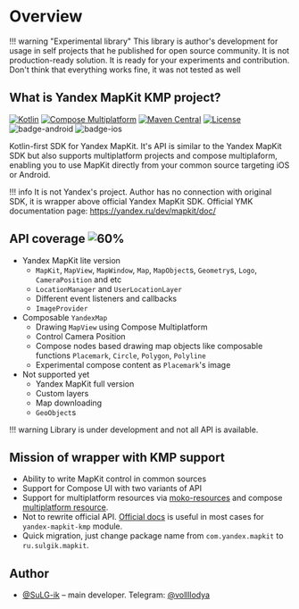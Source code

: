 # Overview

!!! warning "Experimental library"
    This library is author's development for usage in self projects that he published for open source 
    community. It is not production-ready solution. It is ready for your experiments and 
    contribution. Don't think that everything works fine, it was not tested as well

## What is Yandex MapKit KMP project?

[![Kotlin](https://img.shields.io/badge/kotlin-2.0.21-blue.svg?logo=kotlin)](http://kotlinlang.org)
[![Compose Multiplatform](https://img.shields.io/badge/Compose%20Multiplatform-v1.7.0-blue)](https://github.com/JetBrains/compose-multiplatform)
[![Maven Central](https://img.shields.io/maven-central/v/ru.sulgik.mapkit/yandex-mapkit-kmp?color=blue)](https://search.maven.org/artifact/ru.sulgik.mapkit/yandex-mapkit-kmp)
[![License](https://img.shields.io/badge/License-Apache/2.0-blue.svg)](https://github.com/SuLG-ik/yandex-mapkit-kmp/blob/main/LICENSE)
![badge-android](http://img.shields.io/badge/platform-android-6EDB8D.svg?style=flat&color=blue)
![badge-ios](http://img.shields.io/badge/platform-ios-CDCDCD.svg?style=flat&color=blue)

Kotlin-first SDK for Yandex MapKit. It's API is similar to the Yandex MapKit SDK but also supports
multiplatform projects and compose multiplaform, enabling you to use MapKit directly from your
common source targeting iOS or Android.

!!! info
    It is not Yandex's project. Author has no connection with original SDK, it is wrapper
    above official Yandex MapKit SDK. Official YMK documentation page: https://yandex.ru/dev/mapkit/doc/

## API coverage ![60%](https://img.shields.io/badge/-60%25-green?style=flat-square)

- Yandex MapKit lite version
    - `MapKit`, `MapView`, `MapWindow`, `Map`, `MapObject`s, `Geometry`s, `Logo`, `CameraPosition` and etc
    - `LocationManager` and `UserLocationLayer`
    - Different event listeners and callbacks
    - `ImageProvider`
- Composable `YandexMap`
    - Drawing `MapView` using Compose Multiplatform
    - Control Camera Position
    - Compose nodes based drawing map objects like composable functions `Placemark`, `Circle`, `Polygon`, `Polyline`
    - Experimental compose content as `Placemark`'s image
- Not supported yet
    - Yandex MapKit full version
    - Custom layers
    - Map downloading
    - `GeoObject`s

!!! warning
    Library is under development and not all API is available.

## Mission of wrapper with KMP support

- Ability to write MapKit control in common sources
- Support for Compose UI with two variants of API
- Support for multiplatform resources
  via [moko-resources](https://github.com/icerockdev/moko-resources) and
  compose [multiplatform resource](https://www.jetbrains.com/help/kotlin-multiplatform-dev/compose-images-resources.html).
- Not to rewrite official API. [Official docs](https://yandex.ru/dev/mapkit/doc/) is useful in most
  cases for `yandex-mapkit-kmp` module.
- Quick migration, just change package name from `com.yandex.mapkit` to `ru.sulgik.mapkit`.

## Author

- [@SuLG-ik](https://github.com/SuLG-ik) – main developer. Telegram: [@vollllodya](https://t.me/vollllodya)